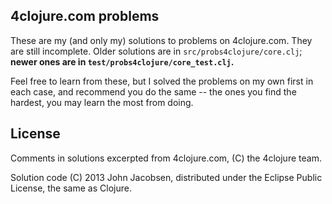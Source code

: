 ## 4clojure.com problems

These are my (and only my) solutions to problems on 4clojure.com. They
are still incomplete. Older solutions are in
`src/probs4clojure/core.clj`; **newer ones are in
`test/probs4clojure/core_test.clj`.**

Feel free to learn from these, but I solved the problems on my own
first in each case, and recommend you do the same -- the ones you find
the hardest, you may learn the most from doing.


## License

Comments in solutions excerpted from 4clojure.com, (C) the 4clojure team.

Solution code (C) 2013 John Jacobsen, distributed under the Eclipse
Public License, the same as Clojure.

